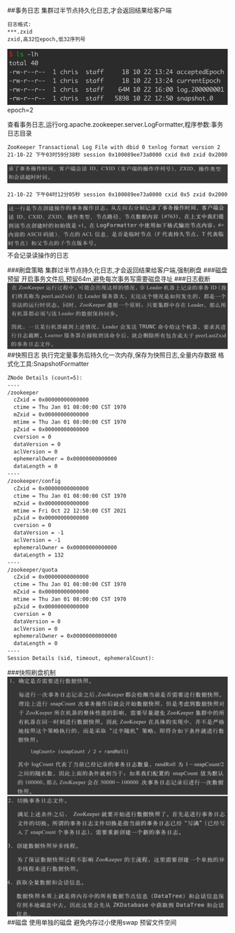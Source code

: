 ##事务日志
集群过半节点持久化日志,才会返回结果给客户端
```asp
日志格式:
***.zxid
zxid,高32位epoch,低32序列号
```
![](.z_03_分布式_服务注册中心_02_zookeeper_03_持久化_事务_快照_吞吐量优化_顺序写_sync策略_images/3e0dd497.png)
epoch=2

  
查看事务日志,运行org.apache.zookeeper.server.LogFormatter,程序参数:事务日志目录
```asp
ZooKeeper Transactional Log File with dbid 0 txnlog format version 2
21-10-22 下午03时59分38秒 session 0x100089ee73a0000 cxid 0x0 zxid 0x200000001 createSession 30000
```
![](.z_03_分布式_服务注册中心_02_zookeeper_03_持久化_事务_快照_吞吐量优化_顺序写_sync策略_images/e05de9b0.png)
```asp
21-10-22 下午04时12分05秒 session 0x100089ee73a0000 cxid 0x5 zxid 0x200000006 create '/test1,#74657374,v{s{31,s{'world,'anyone}}},F,2
```
![](.z_03_分布式_服务注册中心_02_zookeeper_03_持久化_事务_快照_吞吐量优化_顺序写_sync策略_images/d5f73e5a.png)
不会记录读操作的日志

###刷盘策略
集群过半节点持久化日志,才会返回结果给客户端,强制刷盘
###磁盘预留
开启事务文件后,预留64m,避免每次事务写需要磁盘寻址
###日志截断
![](.z_03_分布式_服务注册中心_02_zookeeper_03_持久化_事务_快照_吞吐量优化_顺序写_sync策略_images/1fdfa38f.png)
##快照日志
执行完定量事务后持久化一次内存,保存为快照日志,全量内存数据
格式化工具:SnapshotFormatter
```asp
ZNode Details (count=5):
----
/zookeeper
  cZxid = 0x00000000000000
  ctime = Thu Jan 01 08:00:00 CST 1970
  mZxid = 0x00000000000000
  mtime = Thu Jan 01 08:00:00 CST 1970
  pZxid = 0x00000000000000
  cversion = 0
  dataVersion = 0
  aclVersion = 0
  ephemeralOwner = 0x00000000000000
  dataLength = 0
----
/zookeeper/config
  cZxid = 0x00000000000000
  ctime = Thu Jan 01 08:00:00 CST 1970
  mZxid = 0x00000000000000
  mtime = Fri Oct 22 12:50:00 CST 2021
  pZxid = 0x00000000000000
  cversion = 0
  dataVersion = -1
  aclVersion = -1
  ephemeralOwner = 0x00000000000000
  dataLength = 132
----
/zookeeper/quota
  cZxid = 0x00000000000000
  ctime = Thu Jan 01 08:00:00 CST 1970
  mZxid = 0x00000000000000
  mtime = Thu Jan 01 08:00:00 CST 1970
  pZxid = 0x00000000000000
  cversion = 0
  dataVersion = 0
  aclVersion = 0
  ephemeralOwner = 0x00000000000000
  dataLength = 0
----
Session Details (sid, timeout, ephemeralCount):
```
###快照刷盘机制
![](.z_03_分布式_服务注册中心_02_zookeeper_03_持久化_事务_快照_吞吐量优化_顺序写_sync策略_images/878de9ae.png)
![](.z_03_分布式_服务注册中心_02_zookeeper_03_持久化_事务_快照_吞吐量优化_顺序写_sync策略_images/42d77dea.png)
##磁盘
使用单独的磁盘
避免内存过小使用swap
预留文件空间
